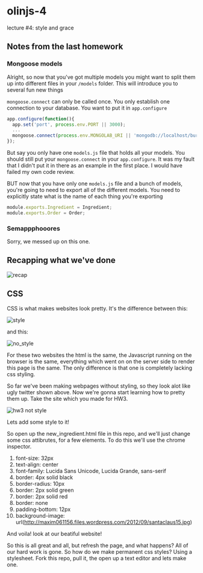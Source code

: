 olinjs-4
========

lecture #4: style and grace

## Notes from the last homework

### Mongoose models
Alright, so now that you've got multiple models you might want to split them up into different files in your `/models` folder. This will introduce you to several fun new things

`mongoose.connect` can only be called once. You only establish one connection to your database. You want to put it in `app.configure`

```js
app.configure(function(){
  app.set('port', process.env.PORT || 3000);
  ...
  mongoose.connect(process.env.MONGOLAB_URI || 'mongodb://localhost/burgers');
});
```

But say you only have one `models.js` file that holds all your models. You should still put your `mongoose.connect` in your `app.configure`. It was my fault that I didn't put it in there as an example in the first place. I would have failed my own code review.

BUT now that you have only one `models.js` file and a bunch of models, you're going to need to export all of the different models. You need to explicitly state what is the name of each thing you're exporting

```js
module.exports.Ingredient = Ingredient;
module.exports.Order = Order;
```

### Semappphooores
Sorry, we messed up on this one. 

## Recapping what we've done
![recap](https://raw.github.com/olinjs/olinjs-4/master/images/recap.png?login=jiahuang&token=72662cb7a920eb602a67d2fc0f7b0625)

## CSS

CSS is what makes websites look pretty.  It's the difference between this:

![style](https://github.com/olinjs/olinjs-4/blob/master/twitter_tyle.png?raw=true)

and this:

![no_style](https://github.com/olinjs/olinjs-4/blob/master/twitter_no_style.png?raw=true)

For these two websites the html is the same, the Javascript running on the browser is the same, everything which went on on the server side to render this page is the same. The only difference is that one is completely lacking css styling.

So far we've been making webpages without styling, so they look alot like ugly twitter shown above. Now we're gonna start learning how to pretty them up. Take the site which you made for HW3.

![hw3 not style](https://github.com/olinjs/olinjs-4/blob/master/Screen%20Shot%202013-01-31%20at%204.58.23%20PM.png?raw=true)

Lets add some style to it!

So open up the new_ingredient.html file in this repo, and we'll just change some css attibrutes, for a few elements. To do this we'll use the chrome inspector.

1. font-size: 32px
2. text-align: center
3. font-family: Lucida Sans Unicode, Lucida Grande, sans-serif	
4. border: 4px solid black
5. border-radius: 10px
6. border: 2px solid green 
7. border: 2px solid red
8. border: none
9. padding-bottom: 12px
10. background-image: url(http://maxim061156.files.wordpress.com/2012/09/santaclaus15.jpg)

And voila! look at our beatiful website!

So this is all great and all, but refresh the page, and what happens?  All of our hard work is gone. So how do we make permanent css styles? Using a stylesheet. Fork this repo, pull it, the open up a text editor and lets make one.





